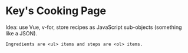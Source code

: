 # Key's Cooking Page

Idea: use Vue, v-for, store recipes as JavaScript sub-objects (something like a JSON).

```
Ingredients are <ul> items and steps are <ol> items.


```